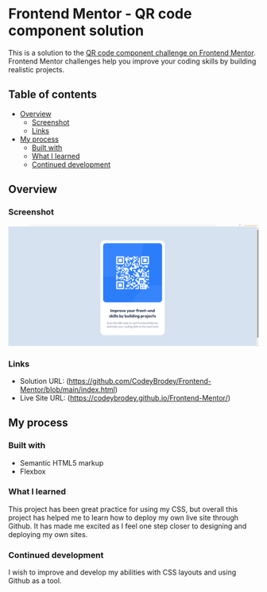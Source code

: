 # Frontend Mentor - QR code component solution

This is a solution to the [QR code component challenge on Frontend Mentor](https://www.frontendmentor.io/challenges/qr-code-component-iux_sIO_H). Frontend Mentor challenges help you improve your coding skills by building realistic projects. 

## Table of contents

- [Overview](#overview)
  - [Screenshot](#screenshot)
  - [Links](#links)
- [My process](#my-process)
  - [Built with](#built-with)
  - [What I learned](#what-i-learned)
  - [Continued development](#continued-development)


## Overview

### Screenshot

![](./QR-code-challenge/design/Captura%20de%20Tela%20(2).png)

### Links

- Solution URL: (https://github.com/CodeyBrodey/Frontend-Mentor/blob/main/index.html)
- Live Site URL: (https://codeybrodey.github.io/Frontend-Mentor/)

## My process

### Built with

- Semantic HTML5 markup
- Flexbox

### What I learned

This project has been great practice for using my CSS, but overall this project has helped me to learn how to deploy my own live site through Github. It has made me excited as I feel one step closer to designing and deploying my own sites.

### Continued development

I wish to improve and develop my abilities with CSS layouts and using Github as a tool.
